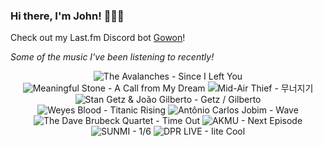 ### Hi there, I'm John! 🏄🏻‍♂️

Check out my Last.fm Discord bot [Gowon](http://gowon.ca)!

_Some of the music I've been listening to recently!_


<!-- lastfm -->
<p align="center"><img src="https://lastfm.freetls.fastly.net/i/u/64s/44210253d8fd4a539cc2b97e512dffd9.png" title="The Avalanches - Since I Left You"> <img src="https://lastfm.freetls.fastly.net/i/u/64s/6667663eab3f393298e64bbeb60ba155.jpg" title="Meaningful Stone - A Call from My Dream"> <img src="https://lastfm.freetls.fastly.net/i/u/64s/768d9f68b610a3e2e82eee573554046d.jpg" title="Mid-Air Thief - 무너지기"> <img src="https://lastfm.freetls.fastly.net/i/u/64s/cf88d5896313e7055bba3486937e2655.jpg" title="Stan Getz & João Gilberto - Getz / Gilberto"> <img src="https://lastfm.freetls.fastly.net/i/u/64s/463b22f2004e52c747f0ca1607860e5f.png" title="Weyes Blood - Titanic Rising"> <img src="https://lastfm.freetls.fastly.net/i/u/64s/be7a2e818e17485bb3f6ac4ce6142e42.png" title="Antônio Carlos Jobim - Wave"> <img src="https://lastfm.freetls.fastly.net/i/u/64s/e887aad1c6414f3e9b59a4085cebb972.png" title="The Dave Brubeck Quartet - Time Out"> <img src="https://lastfm.freetls.fastly.net/i/u/64s/942f60e2f4d418a35194c307671d42fb.gif" title="AKMU - Next Episode"> <img src="https://lastfm.freetls.fastly.net/i/u/64s/af3d523c4f5590bd409bf67ea3d904ec.png" title="SUNMI - 1/6"> <img src="https://lastfm.freetls.fastly.net/i/u/64s/eb22ef39683f23f913bdc864fb1b477c.jpg" title="DPR LIVE - Iite Cool"> </p>
